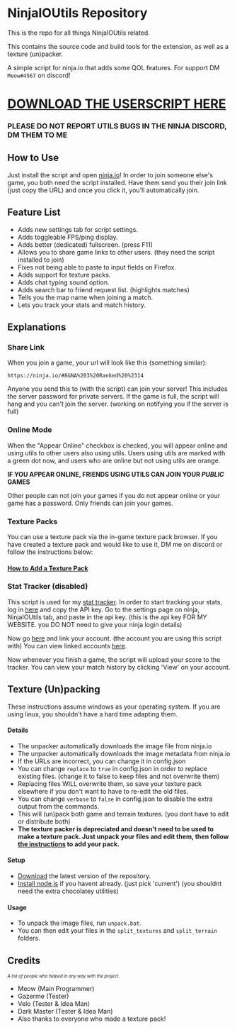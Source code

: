 # NinjaIOUtils Repository

This is the repo for all things NinjaIOUtils related.

This contains the source code and build tools for the extension, as well as a texture (un)packer.

A simple script for ninja.io that adds some QOL features.
For support DM `Meow#4567` on discord!

# [DOWNLOAD THE USERSCRIPT HERE](https://greasyfork.org/en/scripts/441245-ninja-io-utils)

### PLEASE DO NOT REPORT UTILS BUGS IN THE NINJA DISCORD, DM THEM TO ME

## How to Use

Just install the script and open [ninja.io](https://ninja.io)!
In order to join someone else's game, you both need the script installed. Have them send you their join link (just copy the URL) and once you click it, you'll automatically join.

## Feature List

- Adds new settings tab for script settings.
- Adds toggleable FPS/ping display.
- Adds better (dedicated) fullscreen. (press F11)
- Allows you to share game links to other users. (they need the script installed to join)
- Fixes not being able to paste to input fields on Firefox.
- Adds support for texture packs.
- Adds chat typing sound option.
- Adds search bar to friend request list. (highlights matches)
- Tells you the map name when joining a match.
- Lets you track your stats and match history.

## Explanations

### Share Link

When you join a game, your url will look like this (something similar):

```
https://ninja.io/#8&NA%203%20Ranked%20%2314
```

Anyone you send this to (with the script) can join your server! This includes the server password for private servers.
If the game is full, the script will hang and you can't join the server. (working on notifying you if the server is full)

### Online Mode

When the "Appear Online" checkbox is checked, you will appear online and using utils to other users also using utils. Users using utils are marked with a green dot now, and users who are online but not using utils are orange.

**IF YOU APPEAR ONLINE, FRIENDS USING UTILS CAN JOIN YOUR _PUBLIC_ GAMES**

Other people can not join your games if you do not appear online or your game has a password. Only friends can join your games.

### Texture Packs

You can use a texture pack via the in-game texture pack browser. If you have created a texture pack and would like to use it, DM me on discord or follow the instructions below:

#### [How to Add a Texture Pack](https://github.com/itzTheMeow/NinjaIOUtils/blob/master/docs/Texture%20Packs.md#texture-packs)

### Stat Tracker (disabled)

This script is used for my [stat tracker](https://itsmeow.cat/ninja). In order to start tracking your stats, log in [here](https://itsmeow.cat/manage) and copy the API key. Go to the settings page on ninja, NinjaIOUtils tab, and paste in the api key. (this is the api key FOR MY WEBSITE. you DO NOT need to give your ninja login details)

Now go [here](https://itsmeow.cat/addninja) and link your account. (the account you are using this script with) You can view linked accounts [here](https://itsmeow.cat/myninja).

Now whenever you finish a game, the script will upload your score to the tracker. You can view your match history by clicking 'View' on your account.

## Texture (Un)packing

These instructions assume windows as your operating system. If you are using linux, you shouldn't have a hard time adapting them.

#### Details

- The unpacker automatically downloads the image file from ninja.io
- The unpacker automatically downloads the image metadata from ninja.io
- If the URLs are incorrect, you can change it in config.json
- You can change `replace` to `true` in config.json in order to replace existing files. (change it to false to keep files and not overwrite them)
- Replacing files WILL overwrite them, so save your texture pack elsewhere if you don't want to have to re-edit the old files.
- You can change `verbose` to `false` in config.json to disable the extra output from the commands.
- This will (un)pack both game and terrain textures. (you dont have to edit or distribute both)
- **The texture packer is depreciated and doesn't need to be used to make a texture pack. Just unpack your files and edit them, then follow [the instructions](#how-to-add-a-texture-pack) to add your pack.**

#### Setup

- [Download](https://github.com/itzTheMeow/NinjaIOUtils/archive/refs/heads/master.zip) the latest version of the repository.
- [Install node.js](https://nodejs.org/en/) if you havent already. (just pick 'current') (you shouldnt need the extra chocolatey utilities)

#### Usage

- To unpack the image files, run `unpack.bat`.
- You can then edit your files in the `split_textures` and `split_terrain` folders.

## Credits

<sub><sup>_A list of people who helped in any way with the project._</sup></sub>

- Meow (Main Programmer)
- Gazerme (Tester)
- Velo (Tester & Idea Man)
- Dark Master (Tester & Idea Man)
- Also thanks to everyone who made a texture pack!

